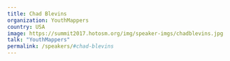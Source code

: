 ```yaml
---
title: Chad Blevins
organization: YouthMappers
country: USA
image: https://summit2017.hotosm.org/img/speaker-imgs/chadblevins.jpg
talk: "YouthMappers"
permalink: /speakers/#chad-blevins
---
```

